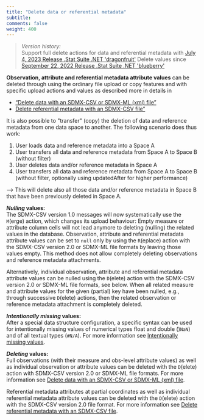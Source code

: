 ```yaml
---
title: "Delete data or referential metadata"
subtitle: 
comments: false
weight: 400
---
```


> *Version history:*  
> Support full delete actions for data and referential metadata with [July 4, 2023 Release .Stat Suite .NET 'dragonfruit'](/dotstatsuite-documentation/changelog/#july-4-2023)
> Delete values since [September 22, 2022 Release .Stat Suite .NET 'blueberry'](/dotstatsuite-documentation/changelog/#september-22-2022)

**Observation, attribute and referential metadata attribute values** can be deleted through using the ordinary file upload or copy features and with specific upload actions and values as described more in details in
- [“Delete data with an SDMX-CSV or SDMX-ML (xml) file”](/dotstatsuite-documentation/using-api/data/upload-data-sdmx-file/#details-of-the-delete-action)
- [Delete referential metadata with an SDMX-CSV file”](/dotstatsuite-documentation/using-api/ref-metadata/upload-referential-metadata/#details-of-the-delete-action)

It is also possible to "transfer" (copy) the deletion of data and reference metadata from one data space to another. The following scenario does thus work:  
1) User loads data and reference metadata into a Space A  
2) User transfers all data and reference metadata from Space A to Space B (without filter)  
3) User deletes data and/or reference metadata in Space A  
4) User transfers all data and reference metadata from Space A to Space B (without filter, optionally using updatedAfter for higher performance)  

--> This will delete also all those data and/or reference metadata in Space B that have been previously deleted in Space A.

***Nulling* values:**  
The SDMX-CSV version 1.0 messages will now systematically use the `M`(erge) action, which changes its upload behaviour: Empty measure or attribute column cells will not lead anymore to deleting (nulling) the related values in the database. Observation, attribute and referential metadata attribute values can be set to `null` only by using the `R`(eplace) action with the SDMX-CSV version 2.0 or SDMX-ML file formats by leaving those values empty. This method does not allow completely deleting observations and reference metadata attachments. 

Alternatively, individual observation, attribute and referential metadata attribute values can be nulled using the `D`(elete) action with the SDMX-CSV version 2.0 or SDMX-ML file formats, see below. When all related measure and attribute values for the given (partial) key have been nulled, e.g., through successive `D`(elete) actions, then the related observation or reference metadata attachment is completely deleted.

***Intentionally missing* values:**  
After a special data structure configuration, a specific syntax can be used for intentionally missing values of numerical types float and double ()`NaN`) and of all textual types (`#N/A`). For more information see [Intentionally missing values](/dotstatsuite-documentation/using-api/data/upload-data-sdmx-file/#intentionally-missing-values).

***Deleting* values:**  
Full observations (with their measure and obs-level attribute values) as well as individual observation or attribute values can be deleted with the `D`(elete) action with SDMX-CSV version 2.0 or SDMX-ML file formats. For more information see [Delete data with an SDMX-CSV or SDMX-ML (xml) file](/dotstatsuite-documentation/using-api/data/upload-data-sdmx-file/#details-of-the-delete-action).

Referential metadata attributes at partial coordinates as well as individual referential metadata attribute values can be deleted with the `D`(elete) action with the SDMX-CSV version 2.0 file format. For more information see [Delete referential metadata with an SDMX-CSV file](/dotstatsuite-documentation/using-api/ref-metadata/upload-referential-metadata/#details-of-the-delete-action).